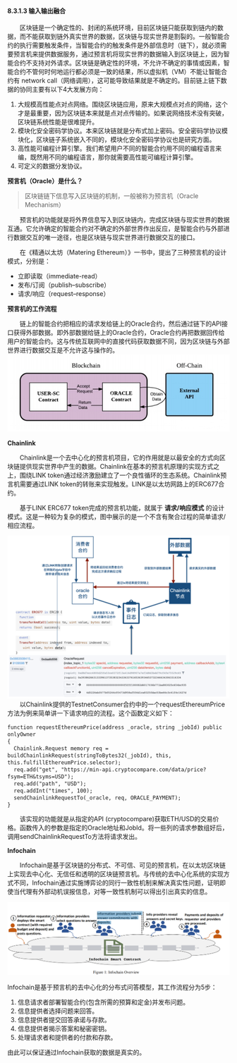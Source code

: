 #### 8.3.1.3 输入输出融合

&emsp;&emsp;区块链是一个确定性的、封闭的系统环境，目前区块链只能获取到链内的数据，而不能获取到链外真实世界的数据，区块链与现实世界是割裂的。一般智能合约的执行需要触发条件，当智能合约的触发条件是外部信息时（链下），就必须需要预言机来提供数据服务，通过预言机将现实世界的数据输入到区块链上，因为智能合约不支持对外请求。区块链是确定性的环境，不允许不确定的事情或因素，智能合约不管何时何地运行都必须是一致的结果，所以虚拟机（VM）不能让智能合约有 network call（网络调用），这可能导致结果就是不确定的。目前链上链下数据的协同主要有以下4大发展方向：

1. 大规模高性能点对点网络。围绕区块链应用，原来大规模点对点的网络，这个才是最重要，因为区块链本来就是点对点传输的。如果说网络技术没有突破，区块链系统性能是很难提升。
2. 模块化安全密码学协议。本来区块链就是分布式加上密码。安全密码学协议模块化，区块链子系统嵌入不同的，模块化安全密码学协议也是研究方面。
3. 高性能可编程计算引擎。我们希望用户不同的智能合约用不同的编程语言来编，既然用不同的编程语言，那你就需要高性能可编程计算引擎。
4. 可定义的数据分发协议。

**预言机（Oracle）是什么？**

> 区块链链下信息写入区块链的机制，一般被称为预言机（Oracle Mechanism）

&emsp;&emsp;预言机的功能就是将外界信息写入到区块链内，完成区块链与现实世界的数据互通。它允许确定的智能合约对不确定的外部世界作出反应，是智能合约与外部进行数据交互的唯一途径，也是区块链与现实世界进行数据交互的接口。

&emsp;&emsp;在《精通以太坊（Matering Ethereum）》一书中，提出了三种预言机的设计模式，分别是：

* 立即读取（immediate-read）
* 发布/订阅（publish–subscribe）
* 请求/响应（request–response）

**预言机的工作流程**

&emsp;&emsp;链上的智能合约把相应的请求发给链上的Oracle合约，然后通过链下的API接口获得外部数据。即外部数据给链上的Oracle合约，Oracle合约再把数据回传给用户的智能合约。这与传统互联网中的直接代码获取数据不同，因为区块链与外部世界进行数据交互是不允许这与操作的。
![图 08313115-1 Oracle 合约工作流程](./figures/08313115-1.png)

**Chainlink**

&emsp;&emsp;Chainlink是一个去中心化的预言机项目，它的作用就是以最安全的方式向区块链提供现实世界中产生的数据。Chainlink在基本的预言机原理的实现方式之上，围绕LINK token通过经济激励建立了一个良性循环的生态系统。Chainlink预言机需要通过LINK token的转账来实现触发。LINK是以太坊网路上的ERC677合约。

&emsp;&emsp;基于LINK ERC677 token完成的预言机功能，就属于 **请求/响应模式** 的设计模式。这是一种较为复杂的模式，图中展示的是一个不含有聚合过程的简单请求/相应流程。

![08313115-2 Chainlink 流程](./figures/08313115-2.png)
&emsp;&emsp;以Chainlink提供的TestnetConsumer合约中的一个requestEthereumPrice方法为例来简单讲一下请求响应的流程。这个函数定义如下：
```
function requestEthereumPrice(address _oracle, string _jobId) public onlyOwner
{
  Chainlink.Request memory req = buildChainlinkRequest(stringToBytes32(_jobId), this, this.fulfillEthereumPrice.selector);
  req.add("get", "https://min-api.cryptocompare.com/data/price?fsym=ETH&tsyms=USD");
  req.add("path", "USD");
  req.addInt("times", 100);
  sendChainlinkRequestTo(_oracle, req, ORACLE_PAYMENT);
}
```
&emsp;&emsp;该实现的功能就是从指定的API (cryptocompare)获取ETH/USD的交易价格。函数传入的参数是指定的Oracle地址和JobId。将一些列的请求参数组好后，调用sendChainlinkRequestTo方法将请求发出。

**Infochain**

&emsp;&emsp;Infochain是基于区块链的分布式、不可信、可见的预言机，在以太坊区块链上实现去中心化、无信任和透明的区块链预言机。与传统的去中心化系统的实现方式不同，Infochain通过实施博弈论的同行一致性机制来解决真实性问题，证明即使当代理有外部动机误报信息，对等一致性机制可以得出引出真实的信息。

![08313115-3 Infochain 架构](./figures/08313115-3.png)

Infochain是基于预言机的去中心化的分布式问答模型，其工作流程分为5步：

1. 信息请求者部署智能合约(包含所需的预算和定金)并发布问题。
2. 信息提供者选择问题来回答。
3. 信息提供者提交回答承诺与存款。
4. 信息提供者揭示答案和秘密密钥。
5. 处理请求者和提供者的付款和存款。

由此可以保证通过Infochain获取的数据是真实的。
